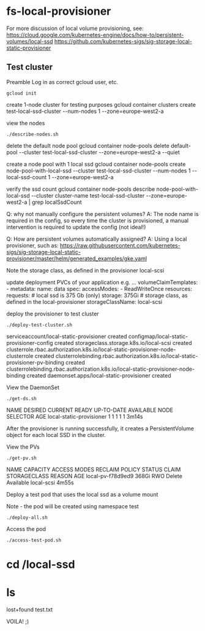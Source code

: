 # fs-local-provisioner

For more discussion of local volume provisioning, see:
https://cloud.google.com/kubernetes-engine/docs/how-to/persistent-volumes/local-ssd
https://github.com/kubernetes-sigs/sig-storage-local-static-provisioner

## Test cluster

Preamble
Log in as correct gcloud user, etc.
```
gcloud init
```

create 1-node cluster for testing purposes 
gcloud container clusters create test-local-ssd-cluster --num-nodes 1 --zone=europe-west2-a 

view the nodes
```
./describe-nodes.sh
```

delete the default node pool
gcloud container node-pools delete default-pool --cluster test-local-ssd-cluster --zone=europe-west2-a --quiet

create a node pool with 1 local ssd
gcloud container node-pools create node-pool-with-local-ssd --cluster test-local-ssd-cluster --num-nodes 1 --local-ssd-count 1 --zone=europe-west2-a

verify the ssd count 
gcloud container node-pools describe node-pool-with-local-ssd --cluster cluster-name test-local-ssd-cluster --zone=europe-west2-a | grep localSsdCount

Q: why not manually configure the persistent volumes?
A: The node name is required in the config, so every time the cluster is provisioned, a manual intervention is required to update the config (not ideal!)

Q: How are persistent volumes automatically assigned?
A: Using a local provisioner, such as: https://raw.githubusercontent.com/kubernetes-sigs/sig-storage-local-static-provisioner/master/helm/generated_examples/gke.yaml

Note the storage class, as defined in the provisioner
local-scsi

update deployment PVCs of your application e.g.
...
volumeClaimTemplates:
    - metadata:
        name: data
      spec:
        accessModes:
          - ReadWriteOnce
        resources:
          requests:
            # local ssd is 375 Gb (only)
            storage: 375Gi
        # storage class, as defined in the local-provisioner
        storageClassName: local-scsi

deploy the provisioner to test cluster
```
./deploy-test-cluster.sh
```
serviceaccount/local-static-provisioner created
configmap/local-static-provisioner-config created
storageclass.storage.k8s.io/local-scsi created
clusterrole.rbac.authorization.k8s.io/local-static-provisioner-node-clusterrole created
clusterrolebinding.rbac.authorization.k8s.io/local-static-provisioner-pv-binding created
clusterrolebinding.rbac.authorization.k8s.io/local-static-provisioner-node-binding created
daemonset.apps/local-static-provisioner created

View the DaemonSet
```
./get-ds.sh
```
NAME                       DESIRED   CURRENT   READY   UP-TO-DATE   AVAILABLE   NODE SELECTOR   AGE
local-static-provisioner   1         1         1       1            1           <none>          3m14s

After the provisioner is running successfully, it creates a PersistentVolume object for each local SSD in the cluster.

View the PVs
```
./get-pv.sh
```
NAME                CAPACITY   ACCESS MODES   RECLAIM POLICY   STATUS      CLAIM   STORAGECLASS   REASON   AGE
local-pv-f78d9ed9   368Gi      RWO            Delete           Available           local-scsi              4m55s

Deploy a test pod that uses the local ssd as a volume mount

Note - the pod will be created using namespace test
```
./deploy-all.sh
```

Access the pod
```
./access-test-pod.sh
```

# cd /local-ssd
# ls
lost+found test.txt

VOILA! ;)

